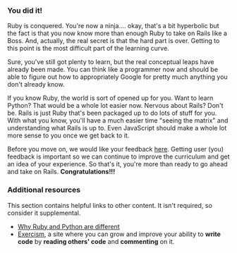 ### You did it!
Ruby is conquered.  You're now a ninja.... okay, that's a bit hyperbolic but the fact is that you now know more than enough Ruby to take on Rails like a Boss.  And, actually, the real secret is that the hard part is over.  Getting to this point is the most difficult part of the learning curve.

Sure, you've still got plenty to learn, but the real conceptual leaps have already been made.  You can think like a programmer now and should be able to figure out how to appropriately Google for pretty much anything you don't already know.  

If you know Ruby, the world is sort of opened up for you.  Want to learn Python?  That would be a whole lot easier now.  Nervous about Rails?  Don't be.  Rails is just Ruby that's been packaged up to do lots of stuff for you.  With what you know, you'll have a much easier time "seeing the matrix" and understanding what Rails is up to.  Even JavaScript should make a whole lot more sense to you once we get back to it.

Before you move on, we would like your feedback [here](https://docs.google.com/forms/d/e/1FAIpQLSdYksRBRg_0GzcYxzm5Csikfhj2Nceh2ifMYRmfMH6quwRRDw/viewform?usp=sf_link). Getting user (you) feedback is important so we can continue to improve the curriculum and get an idea of your experience. So that's it, you're more than ready to go ahead and take on Rails.  **Congratulations!!!**

### Additional resources
This section contains helpful links to other content. It isn't required, so consider it supplemental.

* [Why Ruby and Python are different](http://stackoverflow.com/questions/1113611/what-does-ruby-have-that-python-doesnt-and-vice-versa?rq=1)
* [Exercism](http://exercism.org/), a site where you can grow and improve your ability to **write code** by **reading others' code** and **commenting** on it.
